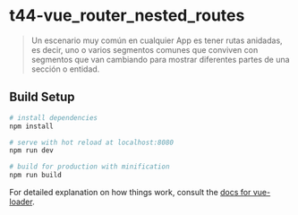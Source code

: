# t44-vue_router_nested_routes

> Un escenario muy común en cualquier App es tener rutas anidadas, es decir, uno o varios segmentos comunes que conviven con segmentos que van cambiando para mostrar diferentes partes de una sección o entidad.

## Build Setup

``` bash
# install dependencies
npm install

# serve with hot reload at localhost:8080
npm run dev

# build for production with minification
npm run build
```

For detailed explanation on how things work, consult the [docs for vue-loader](http://vuejs.github.io/vue-loader).
